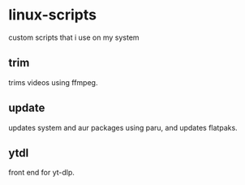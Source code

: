 # linux-scripts

custom scripts that i use on my system
## trim
trims videos using ffmpeg.
## update
updates system and aur packages using paru, and updates flatpaks.
## ytdl
front end for yt-dlp.

